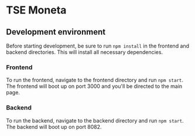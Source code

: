 # TSE Moneta
## Development environment

Before starting development, be sure to run ```npm install``` in the frontend and backend directories. This will install all necessary dependencies. 

### Frontend

To run the frontend, navigate to the frontend directory and run ```npm start```. The frontend will boot up on port 3000 and you'll be directed to the main page.

### Backend

To run the backend, navigate to the backend directory and run ```npm start```. The backend will boot up on port 8082.
